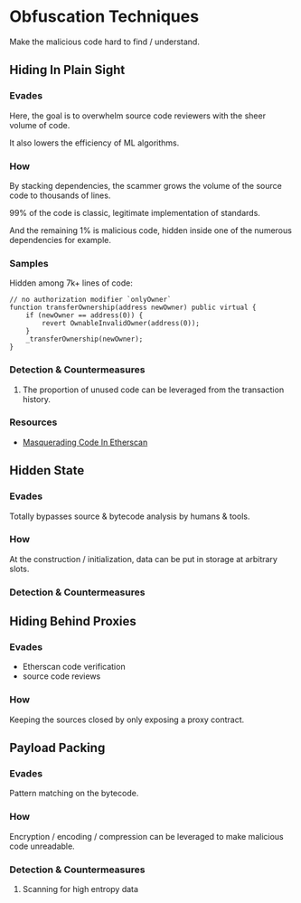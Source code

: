 # Obfuscation Techniques

Make the malicious code hard to find / understand.

## Hiding In Plain Sight

### Evades

Here, the goal is to overwhelm source code reviewers with the sheer volume of code.

It also lowers the efficiency of ML algorithms.

### How

By stacking dependencies, the scammer grows the volume of the source code to thousands of lines.

99% of the code is classic, legitimate implementation of standards.

And the remaining 1% is malicious code, hidden inside one of the numerous dependencies for example.

### Samples

Hidden among 7k+ lines of code:

```solidity
// no authorization modifier `onlyOwner`
function transferOwnership(address newOwner) public virtual {
    if (newOwner == address(0)) {
        revert OwnableInvalidOwner(address(0));
    }
    _transferOwnership(newOwner);
}
```

### Detection & Countermeasures

1. The proportion of unused code can be leveraged from the transaction history.

### Resources

- [Masquerading Code In Etherscan][video-masquerading-code]

## Hidden State

### Evades

Totally bypasses source & bytecode analysis by humans & tools.

### How

At the construction / initialization, data can be put in storage at arbitrary slots.

### Detection & Countermeasures

## Hiding Behind Proxies

### Evades

- Etherscan code verification
- source code reviews

### How

Keeping the sources closed by only exposing a proxy contract.

## Payload Packing

### Evades

Pattern matching on the bytecode.

### How

Encryption / encoding / compression can be leveraged to make malicious code unreadable.

### Detection & Countermeasures

1. Scanning for high entropy data

[video-masquerading-code]: https://www.video.com/watch?v=l1wjRy2BYPg